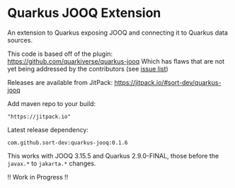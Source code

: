 # Quarkus JOOQ Extension

An extension to Quarkus exposing JOOQ and connecting it to Quarkus data sources.

This code is based off of the plugin: https://github.com/quarkiverse/quarkus-jooq
Which has flaws that are not yet being addressed by the contributors (see [issue list](https://github.com/quarkiverse/quarkus-jooq/issues?q=is%3Aissue+is%3Aopen+sort%3Aupdated-desc))

Releases are available from JitPack: https://jitpack.io/#sort-dev/quarkus-jooq

Add maven repo to your build:
```
"https://jitpack.io"
```

Latest release dependency:
```
com.github.sort-dev:quarkus-jooq:0.1.6
```
This works with JOOQ 3.15.5 and Quarkus 2.9.0-FINAL, those before the `javax.*` to `jakarta.*` changes.

!! Work in Progress !!